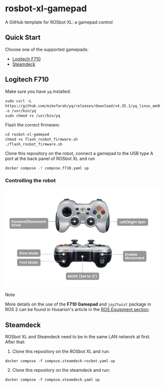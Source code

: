 # rosbot-xl-gamepad

A GitHub template for ROSbot XL: a gamepad control 

## Quick Start

Choose one of the supported gamepads:

- [Logitech F710](#logitech-f710)
- [Steamdeck](#steamdeck)

## Logitech F710

Make sure you have `yq` installed:

```
sudo curl -L https://github.com/mikefarah/yq/releases/download/v4.35.1/yq_linux_amd64 -o /usr/bin/yq
sudo chmod +x /usr/bin/yq
```

Flash the correct firmware:

```
cd rosbot-xl-gamepad
chmod +x flash_rosbot_firmware.sh
./flash_rosbot_firmware.sh
```

Clone this repository on the robot, connect a gamepad to the USB type A port at the back panel of ROSbot XL and run

```bash
docker compose -f compose.f710.yaml up
```

### Controlling the robot

![ROSbot control with gamepad](.docs/gamepad-legend.png)

> [!NOTE]
> More details on the use of the **F710 Gamepad** and `joy2twist` package in ROS 2 can be found in Husarion's article in the [ROS Equipment section](https://husarion.com/tutorials/ros-equipment/gamepad-f710/).

## Steamdeck

ROSbot XL and Steamdeck need to be in the same LAN network at first. After that:

1. Clone this repository on the ROSbot XL and run:

```
docker compose -f compose.steamdeck-rosbot.yaml up
```

2. Clone this repository on the steamdeck and run:

```
docker compose -f compose.steamdeck.yaml up
```
